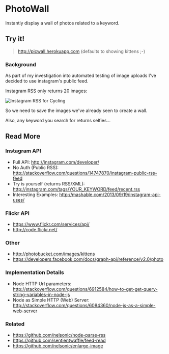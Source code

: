 PhotoWall
=========

Instantly display a wall of photos related to a keyword.

## Try it!

> http://picwall.herokuapp.com (defaults to showing kittens ;-)


### Background

As part of my investigation into automated testing of image uploads
I've decided to use instagram's public feed.

Instagram RSS only returns 20 images:

![Instagram RSS for Cycling](http://i.imgur.com/7tn0wLd.jpg)

So we need to save the images we've already seen to create a wall.

Also, any keyword you search for returns selfies...




## Read More

### Instagram API

- Full API: http://instagram.com/developer/
- No Auth (Public RSS): http://stackoverflow.com/questions/14747870/instagram-public-rss-feed
- Try is yourself (returns RSS/XML): http://instagram.com/tags/YOUR_KEYWORD/feed/recent.rss
- Interesting Examples: http://mashable.com/2013/09/19/instagram-api-uses/

### Flickr API

- https://www.flickr.com/services/api/
- http://code.flickr.net/

### Other

- http://photobucket.com/images/kittens
- https://developers.facebook.com/docs/graph-api/reference/v2.0/photo

### Implementation Details

- Node HTTP Url parameters: http://stackoverflow.com/questions/6912584/how-to-get-get-query-string-variables-in-node-js
- Node as Simple HTTP (Web) Server: http://stackoverflow.com/questions/6084360/node-js-as-a-simple-web-server

### Related 

- https://github.com/nelsonic/node-parse-rss
- https://github.com/sentientwaffle/feed-read
- https://github.com/nelsonic/enlarge-image
